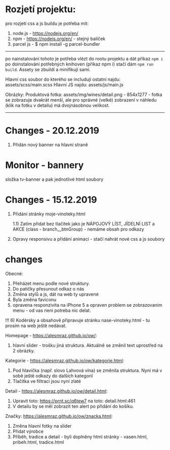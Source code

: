 # Rozjetí projektu:
pro rozjetí css a js buildu je potřeba mít:

1) node.js - https://nodejs.org/en/
2) npm - https://nodejs.org/en/ - stejný balíček
3) parcel js - $ npm install -g parcel-bundler

----
po nainstalování tohoto je potřeba vlézt do rootu projektu a dát příkaz `npm i`
po doinstalování potřebných knihoven (příkaz npm i) stačí dám `npm run build`. Assety se zbuildí a minifikují sami.


Hlavní css soubor do kterého se includují ostatní najdu: assets/scss/main.scss
Hlavní JS najdu: assets/js/main.js

Obrázky:
Produktová fotka: assets/img/wines/detail.png - 854x1277 - fotka se zobrazuje dvakrát menší, ale pro správné (velké) zobrazení v náhledu (klik na fotku v detailu) má dvojnásobnou velikost.


------------------------------------------------------

# Changes - 20.12.2019
1) Přidán nový banner na hlavní straně

# Monitor - bannery
složka tv-banner a pak jednotlivé html soubory

# Changes - 15.12.2019
1) Přidání stránky moje-vinoteky.html
    
    1.1) Zatím přidat bez tlačítek jako je NÁPOJOVÝ LÍST, JÍDELNÍ LIST a AKCE (class - branch__btnGroup) - nemáme obsah pro odkazy

2) Opravy responsivu a přidání animací - stačí nahrát nové css a js soubory


# changes

Obecné:
1) Přeházet menu podle nové struktury.
2) Do patičky přesunout odkaz o nás
3) Změna stylů a js, dát na web ty upravené 
4) Byla změna faviconu
5) opravena responzivita na iPhone 5 a opraven problem se zobrazovanim menu - od vas neni potreba nic delat.

!!! 6) Kodérsky a obsahově připravuje stránku nase-vinoteky.html - tu prosím na web ještě nedávat.

Homepage - https://alesmraz.github.io/ow/:
1) hlavní slider - trošku jiná struktura. Aktuálně se změnil text uprostřed na 2 obrázky.

Kategorie - https://alesmraz.github.io/ow/kategorie.html:
1) Pod hlavička (např. slovo Lahvová vína) se změnila struktura. Nyní má v sobě ještě odkazy do dalších kategorií
2) Tlačítka ve filtraci jsou nyní zlaté

Detail - https://alesmraz.github.io/ow/detail.html:
1) Upravit toto: https://prnt.sc/q6tew7 na toto: detail.html:461
2) V detailu by se měl zobrazit ten alert po přidání do košíku.

Značky: https://alesmraz.github.io/ow/znacka.html:
1) Změna hlavní fotky na slider
2) Přidat výrobce
3) Příběh, tradice a detail - byli doplněny html stránky - vasen.html, pribeh.html, tradice.html